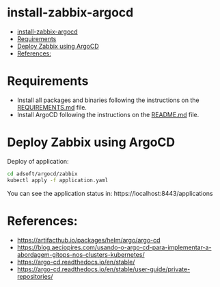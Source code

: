 # install-zabbix-argocd

<!-- TOC -->

- [install-zabbix-argocd](#install-zabbix-argocd)
- [Requirements](#requirements)
- [Deploy Zabbix using ArgoCD](#deploy-zabbix-using-argocd)
- [References:](#references)

<!-- TOC -->

# Requirements

- Install all packages and binaries following the instructions on the [REQUIREMENTS.md](../../REQUIREMENTS.md) file.
- Install ArgoCD following the instructions on the [README.md](../README.md) file.

# Deploy Zabbix using ArgoCD

Deploy of application:

```bash
cd adsoft/argocd/zabbix
kubectl apply -f application.yaml
```

You can see the application status in: https://localhost:8443/applications

# References:

- https://artifacthub.io/packages/helm/argo/argo-cd
- https://blog.aeciopires.com/usando-o-argo-cd-para-implementar-a-abordagem-gitops-nos-clusters-kubernetes/
- https://argo-cd.readthedocs.io/en/stable/
- https://argo-cd.readthedocs.io/en/stable/user-guide/private-repositories/
